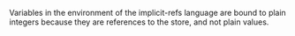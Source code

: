 
Variables in the environment of the implicit-refs language are bound to plain integers because they are references to the store, and not plain values.
